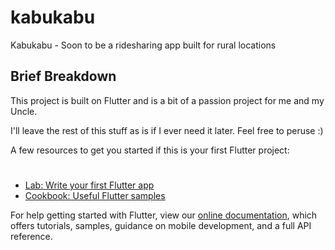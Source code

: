 # kabukabu

Kabukabu - Soon to be a ridesharing app built for rural locations

## Brief Breakdown

This project is built on Flutter and is a bit of a passion project for me and my Uncle.

I'll leave the rest of this stuff as is if I ever need it later. Feel free to peruse :)

A few resources to get you started if this is your first Flutter project:

#

- [Lab: Write your first Flutter app](https://flutter.dev/docs/get-started/codelab)
- [Cookbook: Useful Flutter samples](https://flutter.dev/docs/cookbook)

For help getting started with Flutter, view our 
[online documentation](https://flutter.dev/docs), which offers tutorials, 
samples, guidance on mobile development, and a full API reference.
